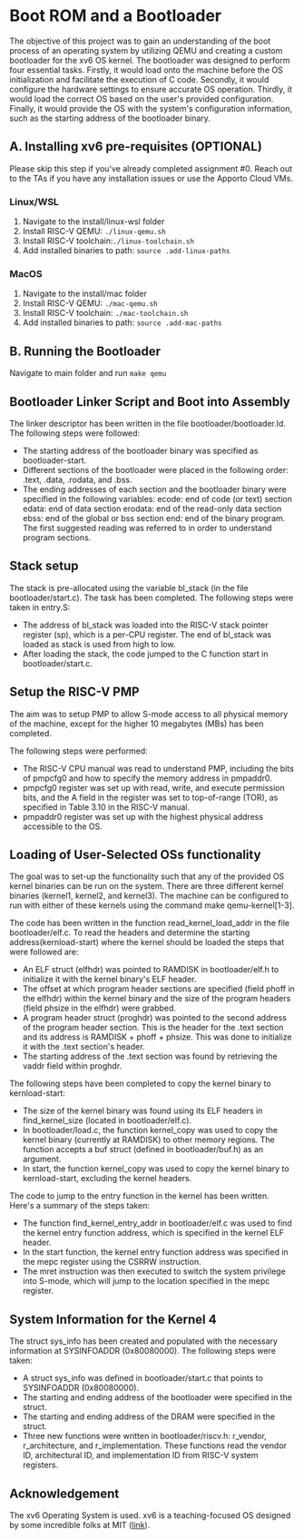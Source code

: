 # Boot ROM and a Bootloader

The objective of this project was to gain an understanding of the boot process of an operating system by utilizing QEMU and creating a custom bootloader for the xv6 OS kernel. The bootloader was designed to perform four essential tasks. Firstly, it would load onto the machine before the OS initialization and facilitate the execution of C code. Secondly, it would configure the hardware settings to ensure accurate OS operation. Thirdly, it would load the correct OS based on the user's provided configuration. Finally, it would provide the OS with the system's configuration information, such as the starting address of the bootloader binary.

## A. Installing xv6 pre-requisites (OPTIONAL)

Please skip this step if you've already completed assignment #0. Reach out to the TAs if you have any installation issues or use the Apporto Cloud VMs.

### Linux/WSL

1. Navigate to the install/linux-wsl folder
2. Install RISC-V QEMU: `./linux-qemu.sh`
3. Install RISC-V toolchain:`./linux-toolchain.sh`
4. Add installed binaries to path: `source .add-linux-paths`

### MacOS

1. Navigate to the install/mac folder
2. Install RISC-V QEMU: `./mac-qemu.sh`
3. Install RISC-V toolchain: `./mac-toolchain.sh`
4. Add installed binaries to path: `source .add-mac-paths`

## B. Running the Bootloader

Navigate to main folder and run `make qemu`

## Bootloader Linker Script and Boot into Assembly
The linker descriptor has been written in the file bootloader/bootloader.ld. The following steps were followed:
- The starting address of the bootloader binary was specified as bootloader-start.
- Different sections of the bootloader were placed in the following order: .text, .data, .rodata, and .bss.
- The ending addresses of each section and the bootloader binary were specified in the following variables:
    ecode: end of code (or text) section
    edata: end of data section
    erodata: end of the read-only data section
    ebss: end of the global or bss section
    end: end of the binary program. The first suggested reading was referred to in order to understand program sections.

## Stack setup
The stack is pre-allocated using the variable bl_stack (in the file bootloader/start.c). The task has been completed. The following steps were taken in entry.S:
- The address of bl_stack was loaded into the RISC-V stack pointer register (sp), which is a per-CPU register. The end of bl_stack was loaded as stack is used from high to low.
- After loading the stack, the code jumped to the C function start in bootloader/start.c.

## Setup the RISC-V PMP
The aim was to setup PMP to allow S-mode access to all physical memory of the machine, except for the higher 10 megabytes (MBs) has been completed.

The following steps were performed:
- The RISC-V CPU manual was read to understand PMP, including the bits of pmpcfg0 and how to specify the memory address in pmpaddr0.
- pmpcfg0 register was set up with read, write, and execute permission bits, and the A field in the register was set to top-of-range (TOR), as specified in Table 3.10 in the RISC-V manual.
- pmpaddr0 register was set up with the highest physical address accessible to the OS.

## Loading of User-Selected OSs functionality
The goal was to set-up the functionality such that any of the provided OS kernel binaries can be run on the system. There are three different kernel binaries (kernel1, kernel2, and kernel3). The machine can be configured to run with either of these kernels using the command make qemu-kernel[1-3].

The code has been written in the function read_kernel_load_addr in the file bootloader/elf.c. To read the headers and determine the starting address(kernload-start) where the kernel should be loaded the steps that were followed are:
- An ELF struct (elfhdr) was pointed to RAMDISK in bootloader/elf.h to initialize it with the kernel binary's ELF header.
- The offset at which program header sections are specified (field phoff in the elfhdr) within the kernel binary and the size of the program headers (field phsize in the elfhdr) were grabbed.
- A program header struct (proghdr) was pointed to the second address of the program header section. This is the header for the .text section and its address is RAMDISK + phoff + phsize. This was done to initialize it with the .text section's header.
- The starting address of the .text section was found by retrieving the vaddr field within proghdr.

The following steps have been completed to copy the kernel binary to kernload-start:
- The size of the kernel binary was found using its ELF headers in find_kernel_size (located in bootloader/elf.c).
- In bootloader/load.c, the function kernel_copy was used to copy the kernel binary (currently at RAMDISK) to other memory regions. The function accepts a buf struct (defined in bootloader/buf.h) as an argument.
- In start, the function kernel_copy was used to copy the kernel binary to kernload-start, excluding the kernel headers.

The code to jump to the entry function in the kernel has been written. Here's a summary of the steps taken:
- The function find_kernel_entry_addr in bootloader/elf.c was used to find the kernel entry function address, which is specified in the kernel ELF header.
- In the start function, the kernel entry function address was specified in the mepc register using the CSRRW instruction.
- The mret instruction was then executed to switch the system privilege into S-mode, which will jump to the location specified in the mepc register.

## System Information for the Kernel 4
The struct sys_info has been created and populated with the necessary information at SYSINFOADDR (0x80080000). The following steps were taken:

- A struct sys_info was defined in bootloader/start.c that points to SYSINFOADDR (0x80080000).
- The starting and ending address of the bootloader were specified in the struct.
- The starting and ending address of the DRAM were specified in the struct.
- Three new functions were written in bootloader/riscv.h: r_vendor, r_architecture, and r_implementation. These functions read the vendor ID, architectural ID, and implementation ID from RISC-V system registers.

## Acknowledgement

The xv6 Operating System is used. xv6 is a teaching-focused OS designed by some incredible folks at MIT ([link](https://github.com/mit-pdos/xv6-riscv.git)). 
